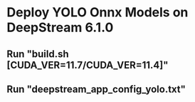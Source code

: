 # Deploy YOLO Onnx Models on DeepStream 6.1.0 #

## Run "build.sh [CUDA_VER=11.7/CUDA_VER=11.4]" ##

## Run "deepstream_app_config_yolo.txt"  ##
